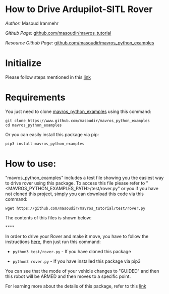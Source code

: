 # How to Drive Ardupilot-SITL Rover

*Author:* Masoud Iranmehr

*Github Page:* [github.com/masoudir/mavros_tutorial](https://github.com/masoudir/mavros_tutorial)

*Resource Github Page:* [github.com/masoudir/mavros_python_examples](https://github.com/masoudir/mavros_python_examples)

# Initialize

Please follow steps mentioned in this [link](../index.md)

# Requirements

You just need to clone [mavros_python_examples](https://www.github.com/masoudir/mavros_python_examples) using this 
command:

    git clone https://www.github.com/masoudir/mavros_python_examples
    cd mavros_python_examples
    
Or you can easily install this package via pip:

    pip3 install mavros_python_examples
    
# How to use:

"mavros_python_examples" includes a test file showing you the easiest way to drive rover using this package. To access 
this file please refer to "<MAVROS_PYTHON_EXAMPLES_PATH>/test/rover.py" or you if you have not cloned this project, 
simply you can download this code via this command:

    wget https://github.com/masoudir/mavros_tutorial/test/rover.py
    
The contents of this files is shown below:

    ****

In order to drive your Rover and make it move, you have to follow the instructions [here](../index.md), then just run 
this command:

* `python3 test/rover.py` - If you have cloned this package

* `python3 rover.py` - If you have installed this package via pip3

You can see that the mode of your vehicle changes to "GUIDED" and then this robot will be ARMED and then moves to a 
specific point.

For learning more about the details of this package, refer to this [link](./Step2_Detials.md)
